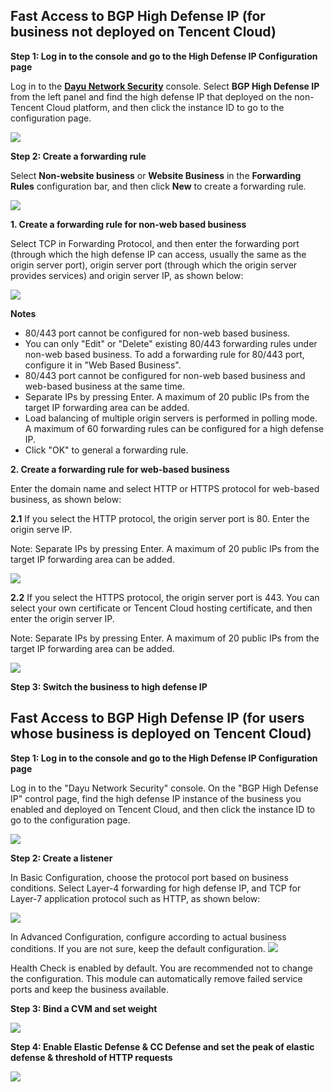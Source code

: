 ## Fast Access to BGP High Defense IP (for business not deployed on Tencent Cloud)

**Step 1: Log in to the console and go to the High Defense IP Configuration page**

Log in to the **[Dayu Network Security]()** console. Select **BGP High Defense IP** from the left panel and find the high defense IP that deployed on the non-Tencent Cloud platform, and then click the instance ID to go to the configuration page.

![](https://mc.qcloudimg.com/static/img/8ef58dac854d557cf557688e63a2bd2a/image.png)
 
**Step 2: Create a forwarding rule**

Select **Non-website business** or **Website Business** in the **Forwarding Rules** configuration bar, and then click **New** to create a forwarding rule.

![](https://mc.qcloudimg.com/static/img/9ca82943f397177cfe4dd7413d4b598d/image.png)
 
**1. Create a forwarding rule for non-web based business**

Select TCP in Forwarding Protocol, and then enter the forwarding port (through which the high defense IP can access, usually the same as the origin server port), origin server port (through which the origin server provides services) and origin server IP, as shown below:

![](https://mc.qcloudimg.com/static/img/b21663cb5be292fad6de43fc3a8ed664/image.png)
 
**Notes**

- 80/443 port cannot be configured for non-web based business.
- You can only "Edit" or "Delete" existing 80/443 forwarding rules under non-web based business. To add a forwarding rule for 80/443 port, configure it in "Web Based Business".
- 80/443 port cannot be configured for non-web based business and web-based business at the same time.
- Separate IPs by pressing Enter. A maximum of 20 public IPs from the target IP forwarding area can be added.
- Load balancing of multiple origin servers is performed in polling mode. A maximum of 60 forwarding rules can be configured for a high defense IP.
- Click "OK" to general a forwarding rule.

**2. Create a forwarding rule for web-based business**

Enter the domain name and select HTTP or HTTPS protocol for web-based business, as shown below:

**2.1** If you select the HTTP protocol, the origin server port is 80. Enter the origin serve IP. 

Note: Separate IPs by pressing Enter. A maximum of 20 public IPs from the target IP forwarding area can be added.

![](https://mc.qcloudimg.com/static/img/9d541e1800948ed51a7c589b4126cf97/image.png)
 
**2.2** If you select the HTTPS protocol, the origin server port is 443. You can select your own certificate or Tencent Cloud hosting certificate, and then enter the origin server IP.

Note: Separate IPs by pressing Enter. A maximum of 20 public IPs from the target IP forwarding area can be added.

![](https://mc.qcloudimg.com/static/img/2ea8bc512c99a72270dbbc96a32bf888/image.png)
 
**Step 3: Switch the business to high defense IP**

## Fast Access to BGP High Defense IP (for users whose business is deployed on Tencent Cloud)

**Step 1: Log in to the console and go to the High Defense IP Configuration page**

Log in to the "Dayu Network Security" console. On the "BGP High Defense IP" control page, find the high defense IP instance of the business you enabled and deployed on Tencent Cloud, and then click the instance ID to go to the configuration page.

![](https://mc.qcloudimg.com/static/img/3fa91839afbc62d81a7960500a4a5920/image.png)
 
**Step 2: Create a listener**

In Basic Configuration, choose the protocol port based on business conditions. Select Layer-4 forwarding for high defense IP, and TCP for Layer-7 application protocol such as HTTP, as shown below:

![](https://mc.qcloudimg.com/static/img/69e9afef020cac7c7898391ecff1e4a6/image.png)
 
In Advanced Configuration, configure according to actual business conditions. If you are not sure, keep the default configuration.
![](https://mc.qcloudimg.com/static/img/da76509e7c6ee80778c92d8998e36892/image.png)
 
Health Check is enabled by default. You are recommended not to change the configuration. This module can automatically remove failed service ports and keep the business available.

**Step 3: Bind a CVM and set weight**

![](https://mc.qcloudimg.com/static/img/dc349f14824c8562bd0b7e5ffe41e463/image.png)
 
**Step 4: Enable Elastic Defense & CC Defense and set the peak of elastic defense & threshold of HTTP requests**
 
![](https://mc.qcloudimg.com/static/img/f08d6a2ce578f602de1ce45a5067017f/image.png)


